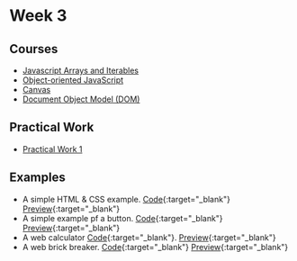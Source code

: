 # Week 3

## Courses

- [Javascript Arrays and Iterables](/web-course/courses/javascript/#javascript-arrays-and-iterables)
- [Object-oriented JavaScript](/web-course/courses/object-oriented-javascript/)
- [Canvas](/web-course/courses/canvas/)
- [Document Object Model (DOM)](/web-course/courses/document-object-model/)

## Practical Work

- [Practical Work 1](/web-course/practical-works/practical-work-1/)

## Examples

- A simple HTML & CSS example. [Code](https://github.com/HEIG-VD-WEB/html-css-example){:target="_blank"} [Preview](https://heig-vd-web.github.io/html-css-example/){:target="_blank"}
- A simple example pf a button. [Code](https://github.com/HEIG-VD-WEB/button-example){:target="_blank"} [Preview](https://heig-vd-web.github.io/button-example/){:target="_blank"}
- A web calculator [Code](https://github.com/HEIG-VD-WEB/calculator-example){:target="_blank"}. [Preview](https://heig-vd-web.github.io/calculator-example/){:target="_blank"}
- A web brick breaker. [Code](https://github.com/HEIG-VD-WEB/brick-breaker-example){:target="_blank"} [Preview](https://heig-vd-web.github.io/brick-breaker-example/){:target="_blank"}
